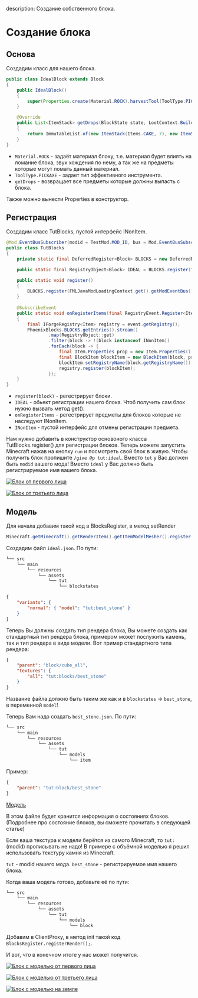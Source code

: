 description: Создание собственного блока.

# Создание блока

## Основа

Создадим класс для нашего блока.

```java
public class IdealBlock extends Block
{
    public IdealBlock()
    {
        super(Properties.create(Material.ROCK).harvestTool(ToolType.PICKAXE));
    }

    @Override
    public List<ItemStack> getDrops(BlockState state, LootContext.Builder builder)
    {
        return ImmutableList.of(new ItemStack(Items.CAKE, 7), new ItemStack(Items.TORCH, 1));
    }
}
```

* `Material.ROCK` - задаёт материал блоку, т.е. материал будет влиять на ломание блока, звук хождения по нему, а так же на предметы которые могут ломать данный материал.
* `ToolType.PICKAXE` - задает тип эффективного инструмента.
* `getDrops` - возвращает все предметы которые должны выпасть с блока.

Также можно вынести Properties в конструктор.

## Регистрация

Создадим класс TutBlocks, пустой интерфейс INonItem.

```java
@Mod.EventBusSubscriber(modid = TestMod.MOD_ID, bus = Mod.EventBusSubscriber.Bus.MOD)
public class TutBlocks
{
    private static final DeferredRegister<Block> BLOCKS = new DeferredRegister<>(ForgeRegistries.BLOCKS, TestMod.MOD_ID);

    public static final RegistryObject<Block> IDEAL = BLOCKS.register("ideal",  IdealBlock::new);

    public static void register()
    {
        BLOCKS.register(FMLJavaModLoadingContext.get().getModEventBus());
    }
	
	@SubscribeEvent
    public static void onRegisterItems(final RegistryEvent.Register<Item> event)
    {
        final IForgeRegistry<Item> registry = event.getRegistry();
        PhoenixBlocks.BLOCKS.getEntries().stream()
                .map(RegistryObject::get)
                .filter(block -> !(block instanceof INonItem))
                .forEach(block -> {
                    final Item.Properties prop = new Item.Properties().group(Phoenix.PHOENIX);
                    final BlockItem blockItem = new BlockItem(block, prop);
                    blockItem.setRegistryName(block.getRegistryName());
                    registry.register(blockItem);
                });
    }
}
```

* `register(block)` - регестрирует блоки.
* `IDEAL` - обьект регистрации нашего блока. Чтоб получить сам блок нужно вызвать метод get().
* `onRegisterItems` - регестрирует предметы для блоков которые не наследуют INonItem.
* `INonItem` - пустой интерфейс для отмены регистрации предмета.

Нам нужно добавить в конструктор основоного класса TutBlocks.register() для регистрации блоков.
Теперь можете запустить Minecraft нажав на кнопку `run` и посмотреть свой блок в живую. Чтобы получить блок пропишите `/give @p tut:ideal`.
Вместо `tut` у Вас должен быть `modid` вашего мода! Вместо `ideal` у Вас должно быть регистрируемое имя вашего блока.

[![Блок от первого лица](images/face_first.png)](images/face_first.png)

[![Блок от третьего лица](images/face_three.png)](images/face_three.png)

## Модель

Для начала добавим такой код в BlocksRegister, в метод setRender
```java
Minecraft.getMinecraft().getRenderItem().getItemModelMesher().register(Item.getItemFromBlock(block), 0, new ModelResourceLocation(block.getRegistryName(), "inventory"));
```

Создадим файл `ideal.json`. По пути:
```md
└── src    
    └── main
        └── resources
            └── assets
                └── tut
                    └── blockstates
```

```json
{
    "variants": {
        "normal": { "model": "tut:best_stone" }
    }
}
```

Теперь Вы должны создать тип рендера блока, Вы можете создать как стандартный тип рендера блока, примером может послужить камень, так и тип рендера в виде  модели. Вот пример стандартного типа рендера:

```json
{
    "parent": "block/cube_all",
    "textures": {
        "all": "tut:blocks/best_stone"
    }
}
```

Название файла должно быть таким же как и в `blockstates` -> `best_stone`, в переменной `model`!


Теперь Вам надо создать `best_stone.json`. По пути:
```md
└── src    
    └── main
        └── resources
            └── assets
                └── tut
                    └── models
                        └── item
```
Пример:
```json
{
    "parent": "tut:block/best_stone"
}
```

[Модель](https://yadi.sk/d/n9ehtKYk3LT9qv)

В этом файле будет хранится информация о состояниях блоков. (Подробнее про состояние блоков, вы сможете прочитать в следующей статье)

Если ваша текстура к модели берётся из самого Minecraft, то `tut:`(modid) прописывать не надо! В примере с объёмной моделью я решил использовать текстуру камня из Minecraft.

`tut` - modid нашего мода.
`best_stone` - регистрируемое имя нашего блока.

Когда ваша модель готово, добавьте её по пути:
```md
└── src    
    └── main
        └── resources
            └── assets
                └── tut
                    └── models
                        └── block
```

Добавим в ClientProxy, в метод init такой код  `BlocksRegister.registerRender();`.

И вот, что в конечном итоге у нас может получится.

[![Блок с моделью от первого лица](images/model_face_first.png)](images/model_face_first.png)

[![Блок с моделью от третьего лица](images/model_face_three.png)](images/model_face_three.png)

[![Блок с моделью на земле](images/model_on_ground.png)](images/model_on_ground.png)
